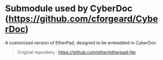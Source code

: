# Submodule used by CyberDoc (https://github.com/cforgeard/CyberDoc)

A customized version of EtherPad, designed to be embedded in CyberDoc

> Original repositery : https://github.com/ether/etherpad-lite
